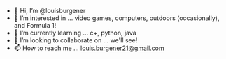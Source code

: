 - 👋 Hi, I’m @louisburgener
- 👀 I’m interested in ... video games, computers, outdoors (occasionally), and Formula 1!
- 🌱 I’m currently learning ... c+, python, java
- 💞️ I’m looking to collaborate on ... we'll see!
- 📫 How to reach me ... louis.burgener21@gmail.com
